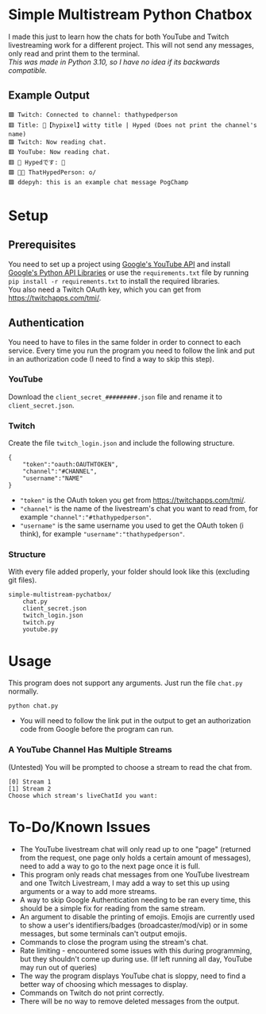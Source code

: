# Simple Multistream Python Chatbox

I made this just to learn how the chats for both YouTube and Twitch livestreaming work for a different project. This will not send any messages, only read and print them to the terminal.<br>
_This was made in Python 3.10, so I have no idea if its backwards compatible._<br>

## Example Output
```
🟪 Twitch: Connected to channel: thathypedperson
🟥 Title: 🔴【hypixel】witty title | Hyped (Does not print the channel's name)
🟪 Twitch: Now reading chat.
🟥 YouTube: Now reading chat.
🟥 👑 Hypedです: 🙋
🟪 👑💎 ThatHypedPerson: o/
🟪 ddepyh: this is an example chat message PogChamp
```

# Setup
## Prerequisites
You need to set up a project using [Google's YouTube API](https://developers.google.com/youtube/v3/quickstart/python) and install [Google's Python API Libraries](https://developers.google.com/youtube/v3/quickstart/python#prerequisites) or use the `requirements.txt` file by running `pip install -r requirements.txt` to install the required libraries.<br>
You also need a Twitch OAuth key, which you can get from https://twitchapps.com/tmi/.

## Authentication
You need to have to files in the same folder in order to connect to each service. Every time you run the program you need to follow the link and put in an authorization code (I need to find a way to skip this step).
### **YouTube**
Download the `client_secret_#########.json` file and rename it to `client_secret.json`.
### **Twitch**
Create the file `twitch_login.json` and include the following structure.
```
{
    "token":"oauth:OAUTHTOKEN",
    "channel":"#CHANNEL",
    "username":"NAME"
}
```
* `"token"` is the OAuth token you get from https://twitchapps.com/tmi/.
* `"channel"` is the name of the livestream's chat you want to read from, for example `"channel":"#thathypedperson"`.
* `"username"` is the same username you used to get the OAuth token (i think), for example `"username":"thathypedperson"`.
### **Structure**
With every file added properly, your folder should look like this (excluding git files).
```
simple-multistream-pychatbox/
    chat.py
    client_secret.json
    twitch_login.json
    twitch.py
    youtube.py
```

# Usage
This program does not support any arguments. Just run the file `chat.py` normally.
```
python chat.py
```
* You will need to follow the link put in the output to get an authorization code from Google before the program can run.
### **A YouTube Channel Has Multiple Streams**
(Untested) You will be prompted to choose a stream to read the chat from.
```
[0] Stream 1
[1] Stream 2
Choose which stream's liveChatId you want: 
```
# To-Do/Known Issues
* The YouTube livestream chat will only read up to one "page" (returned from the request, one page only holds a certain amount of messages), need to add a way to go to the next page once it is full.
* This program only reads chat messages from one YouTube livestream and one Twitch Livestream, I may add a way to set this up using arguments or a way to add more streams.
* A way to skip Google Authentication needing to be ran every time, this should be a simple fix for reading from the same stream.
* An argument to disable the printing of emojis. Emojis are currently used to show a user's identifiers/badges (broadcaster/mod/vip) or in some messages, but some terminals can't output emojis.
* Commands to close the program using the stream's chat.
* Rate limiting - encountered some issues with this during programming, but they shouldn't come up during use. (If left running all day, YouTube may run out of queries)
* The way the program displays YouTube chat is sloppy, need to find a better way of choosing which messages to display.
* Commands on Twitch do not print correctly.
* There will be no way to remove deleted messages from the output.
